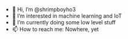 - 👋 Hi, I’m @shrimpboyho3
- 👀 I’m interested in machine learning and IoT
- 🌱 I’m currently doing some low level stuff
- 📫 How to reach me: Nowhere, yet

<!---
ENJ1/ENJ1 is a ✨ special ✨ repository because its `README.md` (this file) appears on your GitHub profile.
You can click the Preview link to take a look at your changes.
--->
